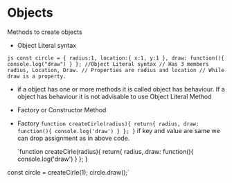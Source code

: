 # Objects

Methods to create objects
- Object Literal syntax 

`js
 const circle = {
 radius:1,
 location:{
  x:1,
  y:1
 },
 draw: function(){
  console.log("draw")
 }
}; //Object Literal syntax
// Has 3 members radius, Location, Draw.
// Properties are radius and location
// While draw is a property. 
`
 - if a object has one or more methods it is called object has behaviour. If a object has behaviour it is not advisable to use Object Literal Method
- Factory or Constructor Method
 - Factory
   `
   function createCirle(radius){
 return{
  radius,
  draw: function(){
   console.log('draw')
  }
 };
}
   `
   if key and value are same we can drop assignment as in above code.

   `function createCirle(radius){
 return{
  radius,
  draw: function(){
   console.log('draw')
  }
 };
}

const  circle = createCirle(1);
circle.draw();`


